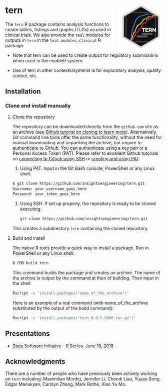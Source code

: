 # tern <a href='https://github.com/insightsengineering/tern'><img src="man/figures/tern.png" align="right" height="139" style="max-width: 100%;"/></a>

The `tern` R package contains analysis functions to create tables,
listings and graphs (TLGs) as used in clinical trials. We also provide
the `teal` modules for outputs in `tern` in the `teal.modules.clinical` R package.

- Note that tern can be used to create output for regulatory submissions when used in the enableR system.

- Use of tern in other contexts/systems is for exploratory analysis, quality control, etc.

## Installation

### Clone and install manually
1. Clone the repository

   The repository can be downloaded directly from the `github.com` site as an archive (see [Github tutorial on cloning to learn more](https://docs.github.com/en/github/creating-cloning-and-archiving-repositories/cloning-a-repository-from-github/cloning-a-repository)).
   Alternatively, Git command line tools offer the same functionality, without the need for manual downloading and unpacking the archive, but require to authenticate to Github. You can authenticate using a key pair or a Personal Access Token (PAT).
   Please refer to excellent Github tutorials on [connecting to Github using SSH](https://docs.github.com/en/github/authenticating-to-github) or [creating and using PAT](https://docs.github.com/en/github/authenticating-to-github/keeping-your-account-and-data-secure/creating-a-personal-access-token).
    1. Using PAT. Input in the Git Bash console, PowerShell or any Linux shell:

      ```bash
      $ git clone https://github.com/insightsengineering/tern.git
      Username: your_username_goes_here
      Password: your_token_goes_here
      ```

    1. Using SSH. If set up properly, the repository is ready to be cloned executing:

       ```bash
       git clone https://github.com/insightsengineering/tern.git
       ```

   This creates a subdirectory `tern` containing the cloned repository.

2. Build and install

   The native R tools provide a quick way to install a package. Run in PowerShell or any Linux shell:

   ```bash
   R CMD build tern
   ```

   This command builds the package and creates an archive. The name of the archive is output by the command at then of building. Then input in the shell:

   ```bash
   Rscript -e 'install.packages("name_of_the_archive")'
   ```

   Here is an example of a real command (with name_of_the_archive substituted by the output of the build command):

   ```bash
   Rscript -e 'install.packages("tern_0.9.5.9000.tar.gz")'
   ```


## Presentations

- [Stats Software Initiative - R Series.
    June 18, 2018](https://docs.google.com/presentation/d/1OB7MMt3YKzfMJ-gXcGpcRqM8tjbMZWqeEki164L38i4/edit?usp=sharing)

## Acknowledgments

There are a number of people who have previously been actively working on `tern` including: Maximilian Mordig, Jennifer Li, Chendi Liao, Yuyao Song, Edgar Manukyan, Carolyn Zhang, Mark Rothe, Xiao Yu Mo.
